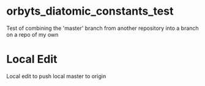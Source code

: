 # orbyts_diatomic_constants_test
Test of combining the 'master' branch from another repository into a branch on a repo of my own

# Local Edit
Local edit to push local master to origin

